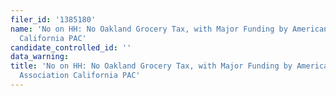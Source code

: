 ```yaml
---
filer_id: '1385180'
name: 'No on HH: No Oakland Grocery Tax, with Major Funding by American Beverage Association
  California PAC'
candidate_controlled_id: ''
data_warning: 
title: 'No on HH: No Oakland Grocery Tax, with Major Funding by American Beverage
  Association California PAC'
---
```

